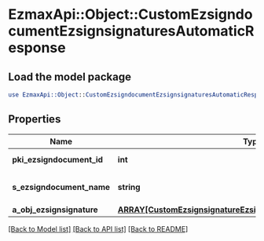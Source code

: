 # EzmaxApi::Object::CustomEzsigndocumentEzsignsignaturesAutomaticResponse

## Load the model package
```perl
use EzmaxApi::Object::CustomEzsigndocumentEzsignsignaturesAutomaticResponse;
```

## Properties
Name | Type | Description | Notes
------------ | ------------- | ------------- | -------------
**pki_ezsigndocument_id** | **int** | The unique ID of the Ezsigndocument | 
**s_ezsigndocument_name** | **string** | The name of the document that will be presented to Ezsignfoldersignerassociations | 
**a_obj_ezsignsignature** | [**ARRAY[CustomEzsignsignatureEzsignsignaturesAutomaticResponse]**](CustomEzsignsignatureEzsignsignaturesAutomaticResponse.md) |  | 

[[Back to Model list]](../README.md#documentation-for-models) [[Back to API list]](../README.md#documentation-for-api-endpoints) [[Back to README]](../README.md)


